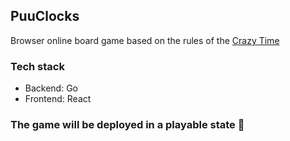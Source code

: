 ## PuuClocks

Browser online board game based on the rules of the [Crazy Time](https://boardgamegeek.com/boardgame/147614/crazy-time)

### Tech stack

- Backend: Go
- Frontend: React

### The game will be deployed in a playable state 🚧
